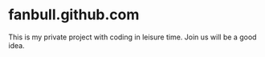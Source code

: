 # fanbull.github.com
This is my private project with coding in leisure time. Join us  will be a good idea.

